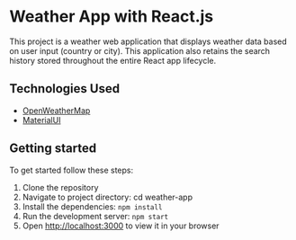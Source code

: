 # Weather App with React.js

This project is a weather web application that displays weather data based on user input (country or city). 
This application also retains the search history stored throughout the entire React app lifecycle.

## Technologies Used

 - [OpenWeatherMap](https://openweathermap.org/api)
 - [MaterialUI](https://mui.com/)

## Getting started
To get started follow these steps:
1. Clone the repository
2. Navigate to project directory: cd weather-app
3. Install the dependencies: `npm install`
4. Run the development server: `npm start`
5. Open [http://localhost:3000](http://localhost:3000) to view it in your browser